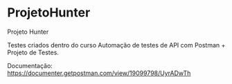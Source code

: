 # ProjetoHunter
Projeto Hunter

Testes criados dentro do curso Automação de testes de API com Postman + Projeto de Testes.


Documentação: https://documenter.getpostman.com/view/19099798/UyrADwTh
